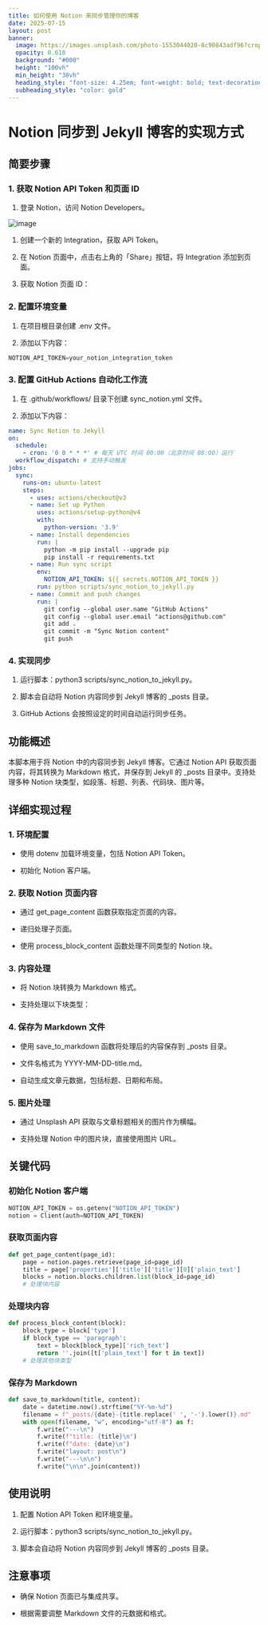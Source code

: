 ```yaml
---
title: 如何使用 Notion 来同步管理你的博客
date: 2025-07-15
layout: post
banner:
  image: https://images.unsplash.com/photo-1553044020-8c90843adf96?crop=entropy&cs=tinysrgb&fit=max&fm=jpg&ixid=M3w2OTIwMzJ8MHwxfHJhbmRvbXx8fHx8fHx8fDE3NTI1NTQ0Mjl8&ixlib=rb-4.1.0&q=80&w=1080
  opacity: 0.618
  background: "#000"
  height: "100vh"
  min_height: "38vh"
  heading_style: "font-size: 4.25em; font-weight: bold; text-decoration: underline"
  subheading_style: "color: gold"
---
```


# Notion 同步到 Jekyll 博客的实现方式

## 简要步骤

### 1. 获取 Notion API Token 和页面 ID

1. 登录 Notion，访问 Notion Developers。

![image](https://prod-files-secure.s3.us-west-2.amazonaws.com/a7a0cc5a-89b9-4cda-8686-1fba0ca52f40/d19c1afe-dea5-4312-9333-786b0ba83054/image.png?X-Amz-Algorithm=AWS4-HMAC-SHA256&X-Amz-Content-Sha256=UNSIGNED-PAYLOAD&X-Amz-Credential=ASIAZI2LB4665NYKZ7Q7%2F20250715%2Fus-west-2%2Fs3%2Faws4_request&X-Amz-Date=20250715T044029Z&X-Amz-Expires=3600&X-Amz-Security-Token=IQoJb3JpZ2luX2VjECQaCXVzLXdlc3QtMiJHMEUCIBMPWL7FDwMmD%2FH165pMDMrvYQGo7fzlYfDIgajSWSFAAiEAxAHWvSFKG%2FvZ2I7LDMLKEG251I4OFpp9ggpFBjb%2BvT8q%2FwMIPRAAGgw2Mzc0MjMxODM4MDUiDMjcZqiJN9mpiRGWGCrcA0IahrbJmo1FSFPIYNlrWzku%2Fz6AJbd6VIXpUuHwCAYeqtT2aXnrhLbkS7fRhD62WgU1aX7m6R7gWIQdvSvFXxIi0mtZA7wYYpRzPxJGnHI0ZTuabFVn3toqYK4eQtq3wenEkyAaTFUABS0t7nowfQ9jQXvJhgTVPr%2BOZYTw88jsw0vWUv9BsT%2F4T04FfQGjFoG69fcRHtA0QCVbcO5dL9JhZhiFlRvgrKTDcb3h58J12Z1wWm7X6WikT%2BoyowDiwI3I0nse%2B4J15WUEl1rOeOYO8Hm6LnSt5R3QVdcYQ4rEveY2a2JcDjiiQP1sQTcd%2FBNPjzJhXMvWfT7mHPJbXChNlY2a9jFpLQByZgh%2F0v5CQw%2FQM9PC33egz0Lo0ql3T6l1BtCIjYJDMevNXcpMEa6lvcIP6faBBisfay7ZSgEWA5eQjWH9TKhkrmEhkoaCuqMg3Ul44THdUxArOU8KHRqn9XTnON3kuMkr1E9hWwc8KKF3cd9zWhqsvAdi9liRbTw9f7%2FK1WDaHtSrPXwfCYmpLTiQKG%2F%2Bi4m6htQRlVPcizbrJtBLfO4sTgn0nJSR%2Fi%2FVv32uZQ40RfNirDwXna7DlT0M8s9y5zhZdeyIy5x7koAVJ8Tt3Zkb%2FQtpMMWq18MGOqUBYC3ynEyAK%2BxjVGSZL%2B8z%2FiSmU4JrGmEMsWdHNqOA7SX1hCNjm9OuVblsUyJ54tTa4P%2BGxjnD3SPSu%2FQpa7I1waHU9Mbi9NHizO%2F%2B69eqtkn1zjBVGq6hPBYTD0Fk23bWmmM01O0UUv8tRk%2FkYJLbpyxGvLlzFgg3fUPAHrnYmGJ12QO4IgBNq2uudlexoZ6VUAxTkapni4xhwnE65ftQX07naOGD&X-Amz-Signature=32ed1b13286746c46f0104f5219c4103c64e7a6394c9b923080c321e43d296a1&X-Amz-SignedHeaders=host&x-amz-checksum-mode=ENABLED&x-id=GetObject)

1. 创建一个新的 Integration，获取 API Token。

1. 在 Notion 页面中，点击右上角的「Share」按钮，将 Integration 添加到页面。

1. 获取 Notion 页面 ID：


### 2. 配置环境变量

1. 在项目根目录创建 .env 文件。

1. 添加以下内容：

```javascript
NOTION_API_TOKEN=your_notion_integration_token
```

### 3. 配置 GitHub Actions 自动化工作流

1. 在 .github/workflows/ 目录下创建 sync_notion.yml 文件。

1. 添加以下内容：

```yaml
name: Sync Notion to Jekyll
on:
  schedule:
    - cron: '0 0 * * *' # 每天 UTC 时间 00:00（北京时间 08:00）运行
  workflow_dispatch: # 支持手动触发
jobs:
  sync:
    runs-on: ubuntu-latest
    steps:
      - uses: actions/checkout@v3
      - name: Set up Python
        uses: actions/setup-python@v4
        with:
          python-version: '3.9'
      - name: Install dependencies
        run: |
          python -m pip install --upgrade pip
          pip install -r requirements.txt
      - name: Run sync script
        env:
          NOTION_API_TOKEN: ${{ secrets.NOTION_API_TOKEN }}
        run: python scripts/sync_notion_to_jekyll.py
      - name: Commit and push changes
        run: |
          git config --global user.name "GitHub Actions"
          git config --global user.email "actions@github.com"
          git add .
          git commit -m "Sync Notion content"
          git push
```

### 4. 实现同步

1. 运行脚本：python3 scripts/sync_notion_to_jekyll.py。

1. 脚本会自动将 Notion 内容同步到 Jekyll 博客的 _posts 目录。

1. GitHub Actions 会按照设定的时间自动运行同步任务。

## 功能概述

本脚本用于将 Notion 中的内容同步到 Jekyll 博客。它通过 Notion API 获取页面内容，将其转换为 Markdown 格式，并保存到 Jekyll 的 _posts 目录中。支持处理多种 Notion 块类型，如段落、标题、列表、代码块、图片等。

## 详细实现过程

### 1. 环境配置

- 使用 dotenv 加载环境变量，包括 Notion API Token。

- 初始化 Notion 客户端。

### 2. 获取 Notion 页面内容

- 通过 get_page_content 函数获取指定页面的内容。

- 递归处理子页面。

- 使用 process_block_content 函数处理不同类型的 Notion 块。

### 3. 内容处理

- 将 Notion 块转换为 Markdown 格式。

- 支持处理以下块类型：


### 4. 保存为 Markdown 文件

- 使用 save_to_markdown 函数将处理后的内容保存到 _posts 目录。

- 文件名格式为 YYYY-MM-DD-title.md。

- 自动生成文章元数据，包括标题、日期和布局。

### 5. 图片处理

- 通过 Unsplash API 获取与文章标题相关的图片作为横幅。

- 支持处理 Notion 中的图片块，直接使用图片 URL。

## 关键代码

### 初始化 Notion 客户端

```python
NOTION_API_TOKEN = os.getenv("NOTION_API_TOKEN")
notion = Client(auth=NOTION_API_TOKEN)
```

### 获取页面内容

```python
def get_page_content(page_id):
    page = notion.pages.retrieve(page_id=page_id)
    title = page['properties']['title']['title'][0]['plain_text']
    blocks = notion.blocks.children.list(block_id=page_id)
    # 处理块内容
```

### 处理块内容

```python
def process_block_content(block):
    block_type = block['type']
    if block_type == 'paragraph':
        text = block[block_type]['rich_text']
        return ''.join([t['plain_text'] for t in text])
    # 处理其他块类型
```

### 保存为 Markdown

```python
def save_to_markdown(title, content):
    date = datetime.now().strftime("%Y-%m-%d")
    filename = f"_posts/{date}-{title.replace(' ', '-').lower()}.md"
    with open(filename, "w", encoding="utf-8") as f:
        f.write("---\n")
        f.write(f"title: {title}\n")
        f.write(f"date: {date}\n")
        f.write("layout: post\n")
        f.write("---\n\n")
        f.write("\n\n".join(content))
```

## 使用说明

1. 配置 Notion API Token 和环境变量。

1. 运行脚本：python3 scripts/sync_notion_to_jekyll.py。

1. 脚本会自动将 Notion 内容同步到 Jekyll 博客的 _posts 目录。

## 注意事项

- 确保 Notion 页面已与集成共享。

- 根据需要调整 Markdown 文件的元数据和格式。